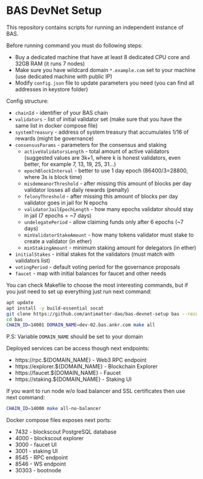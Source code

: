 BAS DevNet Setup
===============

This repository contains scripts for running an independent instance of BAS.

Before running command you must do following steps:
- Buy a dedicated machine that have at least 8 dedicated CPU core and 32GB RAM (it runs 7 nodes)
- Make sure you have wildcard domain `*.example.com` set to your machine (use dedicated machine with public IP)
- Modify `config.json` file to update parameters you need (you can find all addresses in keystore folder)

Config structure:
- `chainId` - identifier of your BAS chain
- `validators` - list of initial validator set (make sure that you have the same list in docker compose file)
- `systemTreasury` - address of system treasury that accumulates 1/16 of rewards (might be governance)
- `consensusParams` - parameters for the consensus and staking
  - `activeValidatorsLength` - total amount of active validators (suggested values are 3k+1, where k is honest validators, even better, for example 7, 13, 19, 25, 31...)
  - `epochBlockInterval` - better to use 1 day epoch (86400/3=28800, where 3s is block time)
  - `misdemeanorThreshold` - after missing this amount of blocks per day validator losses all daily rewards (penalty)
  - `felonyThreshold` - after missing this amount of blocks per day validator goes in jail for N epochs
  - `validatorJailEpochLength` - how many epochs validator should stay in jail (7 epochs = ~7 days)
  - `undelegatePeriod` - allow claiming funds only after 6 epochs (~7 days)
  - `minValidatorStakeAmount` - how many tokens validator must stake to create a validator (in ether)
  - `minStakingAmount` - minimum staking amount for delegators (in ether)
- `initialStakes` - initial stakes fot the validators (must match with validators list)
- `votingPeriod` - default voting period for the governance proposals
- `faucet` - map with initial balances for faucet and other needs

You can check Makefile to choose the most interesting commands, but if you just need to set up everything just run next command:

```bash
apt update
apt install -y build-essential socat
git clone https://github.com/antimatter-dao/bas-devnet-setup bas --recursive
cd bas
CHAIN_ID=14001 DOMAIN_NAME=dev-02.bas.ankr.com make all
```

P.S: Variable `DOMAIN_NAME` should be set to your domain

Deployed services can be access though next endpoints:
- https://rpc.${DOMAIN_NAME} - Web3 RPC endpoint
- https://explorer.${DOMAIN_NAME} - Blockchain Explorer
- https://faucet.${DOMAIN_NAME} - Faucet
- https://staking.${DOMAIN_NAME} - Staking UI

If you want to run node w/o load balancer and SSL certificates then use next command:
```bash
CHAIN_ID=14000 make all-no-balancer
```

Docker compose files exposes next ports:
- 7432 - blockscout PostgreSQL database
- 4000 - blockscout explorer
- 3000 - faucet UI
- 3001 - staking UI
- 8545 - RPC endpoint
- 8546 - WS endpoint
- 30303 - bootnode